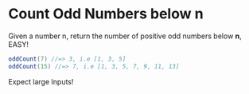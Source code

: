 # Count Odd Numbers below n

Given a number n, return the number of positive odd numbers below **n**, EASY!

```java
oddCount(7) //=> 3, i.e [1, 3, 5]
oddCount(15) //=> 7, i.e [1, 3, 5, 7, 9, 11, 13]
```
Expect large Inputs!
